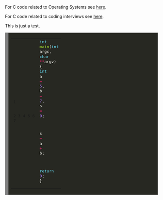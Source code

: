 For C code related to Operating Systems see [here](https://github.com/darbinreyes/subparprogrammer/tree/master/textbooks/os_concepts_galvin/osc9e_src).


For C code related to coding interviews see [here](https://github.com/darbinreyes/subparprogrammer/tree/master/coding_interviews).

This is just a test.
<!-- HTML generated using hilite.me --><div style="background: #272822; overflow:auto;width:auto;border:solid gray;border-width:.1em .1em .1em .8em;padding:.2em .6em;"><table><tr><td><pre style="margin: 0; line-height: 125%">1
2
3
4
5
6
7</pre></td><td><pre style="margin: 0; line-height: 125%"><span style="color: #66d9ef">int</span> <span style="color: #a6e22e">main</span><span style="color: #f8f8f2">(</span><span style="color: #66d9ef">int</span> <span style="color: #f8f8f2">argc,</span> <span style="color: #66d9ef">char</span> <span style="color: #f92672">**</span><span style="color: #f8f8f2">argv)</span> <span style="color: #f8f8f2">{</span>
  <span style="color: #66d9ef">int</span> <span style="color: #f8f8f2">a</span> <span style="color: #f92672">=</span> <span style="color: #ae81ff">5</span><span style="color: #f8f8f2">,</span> <span style="color: #f8f8f2">b</span> <span style="color: #f92672">=</span> <span style="color: #ae81ff">7</span><span style="color: #f8f8f2">,</span> <span style="color: #f8f8f2">s</span> <span style="color: #f92672">=</span> <span style="color: #ae81ff">0</span><span style="color: #f8f8f2">;</span>

  <span style="color: #f8f8f2">s</span> <span style="color: #f92672">=</span> <span style="color: #f8f8f2">a</span> <span style="color: #f92672">+</span> <span style="color: #f8f8f2">b;</span>

  <span style="color: #66d9ef">return</span> <span style="color: #ae81ff">0</span><span style="color: #f8f8f2">;</span>
<span style="color: #f8f8f2">}</span>
</pre></td></tr></table></div>

